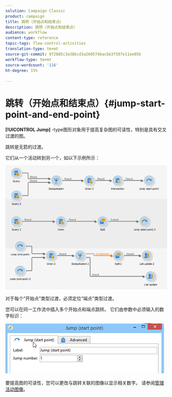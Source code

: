 ```yaml
---
solution: Campaign Classic
product: campaign
title: 跳转（开始点和结束点）
description: 跳转（开始点和结束点）
audience: workflow
content-type: reference
topic-tags: flow-control-activities
translation-type: tm+mt
source-git-commit: 972885c3a38bcd3a260574bacbb3f507e11ae05b
workflow-type: tm+mt
source-wordcount: '116'
ht-degree: 15%

---
```



# 跳转（开始点和结束点）{#jump-start-point-and-end-point}

**[!UICONTROL Jump]** -type图形对象用于提高复杂图的可读性，特别是具有交叉过渡的图。

跳转是无箭的过渡。

它们从一个活动转到另一个，如以下示例所示：

![](assets/s_user_segmentation_jump_sample.png)

对于每个“开始点”类型过渡，必须定位“端点”类型过渡。

您可以在同一工作流中插入多个开始点和端点跳转。 它们由参数中必须输入的数字标识：

![](assets/s_user_segmentation_jump_in.png)

要提高图的可读性，您可以更改与跳转关联的图像以显示相关数字。 请参阅[管理活动图像](../../workflow/using/managing-activity-images.md)。
